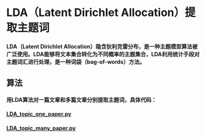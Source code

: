 # LDA（Latent Dirichlet Allocation）提取主题词
#### LDA（Latent Dirichlet Allocation）隐含狄利克雷分布，是一种主题模型算法被广泛使用。LDA能够将文本集合转化为不同概率的主题集合，LDA利用统计手段对主题词汇进行处理，是一种词袋（bag-of-words）方法。

## 算法
#### 用LDA算法对一篇文章和多篇文章分别提取主题词，具体代码： 
#### [LDA_topic_one_paper.py](https://github.com/fxfviolet/LDA_for_topic/blob/master/LDA_topic_one_paper.py)
#### [LDA_topic_many_paper.py](https://github.com/fxfviolet/LDA_for_topic/blob/master/LDA_topic_many_paper.py)
 


